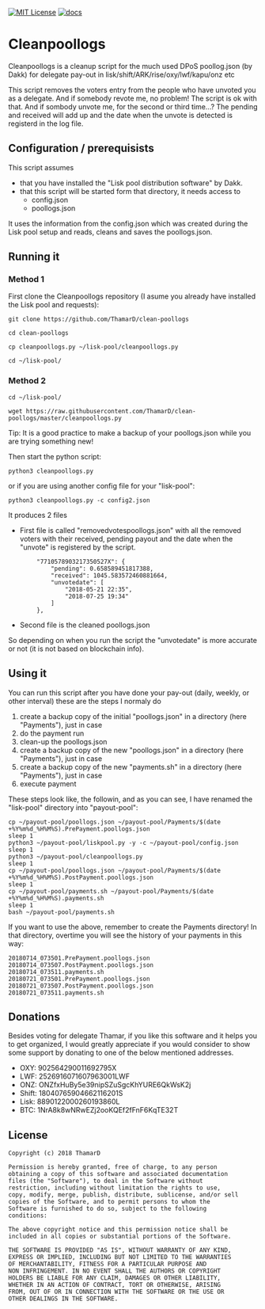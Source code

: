 [![MIT License](http://img.shields.io/badge/license-MIT-blue.svg)](https://github.com/ThamarD/clean-poollogs/blob/master/LICENSE)
[![docs](https://img.shields.io/badge/doc-online-blue.svg)](https://github.com/ThamarD/clean-poollogs/blob/master/wiki)

# Cleanpoollogs
Cleanpoollogs is a cleanup script for the much used DPoS poollog.json (by Dakk) for delegate pay-out in lisk/shift/ARK/rise/oxy/lwf/kapu/onz etc 

This script removes the voters entry from the people who have unvoted you as a delegate.
And if somebody revote me, no problem! The script is ok with that. And if sombody unvote me, for the second or third time...? The pending and received will add up and the date when the unvote is detected is registerd in the log file.  

## Configuration / prerequisists
This script assumes 
- that you have installed the "Lisk pool distribution software" by Dakk.
- that this script will be started form that directory, it needs access to
    - config.json
    - poollogs.json

It uses the information from the config.json which was created during the Lisk pool setup and reads, cleans and saves the poollogs.json.

## Running it

### Method 1
First clone the Cleanpoollogs repository (I asume you already have installed the Lisk pool and requests):

`git clone https://github.com/ThamarD/clean-poollogs`

`cd clean-poollogs`

`cp cleanpoollogs.py ~/lisk-pool/cleanpoollogs.py`

`cd ~/lisk-pool/`


### Method 2

`cd ~/lisk-pool/`

`wget https://raw.githubusercontent.com/ThamarD/clean-poollogs/master/cleanpoollogs.py`


Tip: It is a good practice to make a backup of your poollogs.json while you are trying something new!

Then start the python script:

`python3 cleanpoollogs.py`

or if you are using another config file for your "lisk-pool":

`python3 cleanpoollogs.py -c config2.json`

It produces 2 files 
- First file is called "removedvotespoollogs.json" with all the removed voters with their received, pending payout and the date when the "unvote" is registered  by the script.
```
        "7710578903217350527X": {
            "pending": 0.658589451817388,
            "received": 1045.583572460881664,
            "unvotedate": [
                "2018-05-21 22:35",
                "2018-07-25 19:34"
            ]
        },
```
- Second file is the cleaned poollogs.json

So depending on when you run the script the "unvotedate" is more accurate or not (it is not based on blockchain info). 

## Using it
You can run this script after you have done your pay-out (daily, weekly, or other interval)
these are the steps I normaly do
1. create a backup copy of the initial "poollogs.json" in a directory (here "Payments"), just in case
2. do the payment run
3. clean-up the poollogs.json
4. create a backup copy of the new "poollogs.json" in a directory (here "Payments"), just in case
5. create a backup copy of the new "payments.sh" in a directory (here "Payments"), just in case
6. execute payment

These steps look like, the followin, and as you can see, I have renamed the "lisk-pool" directory into "payout-pool":

```
cp ~/payout-pool/poollogs.json ~/payout-pool/Payments/$(date +%Y%m%d_%H%M%S).PrePayment.poollogs.json
sleep 1
python3 ~/payout-pool/liskpool.py -y -c ~/payout-pool/config.json
sleep 1
python3 ~/payout-pool/cleanpoollogs.py
sleep 1
cp ~/payout-pool/poollogs.json ~/payout-pool/Payments/$(date +%Y%m%d_%H%M%S).PostPayment.poollogs.json
sleep 1
cp ~/payout-pool/payments.sh ~/payout-pool/Payments/$(date +%Y%m%d_%H%M%S).payments.sh
sleep 1
bash ~/payout-pool/payments.sh
```

If you want to use the above, remember to create the Payments directory! In that directory, overtime you will see the history of your payments in this way:
```
20180714_073501.PrePayment.poollogs.json
20180714_073507.PostPayment.poollogs.json
20180714_073511.payments.sh
20180721_073501.PrePayment.poollogs.json
20180721_073507.PostPayment.poollogs.json
20180721_073511.payments.sh
```

## Donations
Besides voting for delegate Thamar, if you like this software and it helps you to get organized, I would greatly appreciate if you would consider to show some support by donating to one of the below mentioned addresses.

- OXY: 		902564290011692795X
- LWF: 		2526916071607963001LWF
- ONZ: 		ONZfxHuBy5e39nipSZuSgcKhYURE6QkWsK2j
- Shift: 	18040765904662116201S
- Lisk: 	8890122000260193860L
- BTC: 		1NrA8k8wNRwEZj2ooKQEf2fFnF6KqTE32T


## License

```
Copyright (c) 2018 ThamarD

Permission is hereby granted, free of charge, to any person
obtaining a copy of this software and associated documentation
files (the "Software"), to deal in the Software without
restriction, including without limitation the rights to use,
copy, modify, merge, publish, distribute, sublicense, and/or sell
copies of the Software, and to permit persons to whom the
Software is furnished to do so, subject to the following
conditions:

The above copyright notice and this permission notice shall be
included in all copies or substantial portions of the Software.

THE SOFTWARE IS PROVIDED "AS IS", WITHOUT WARRANTY OF ANY KIND,
EXPRESS OR IMPLIED, INCLUDING BUT NOT LIMITED TO THE WARRANTIES
OF MERCHANTABILITY, FITNESS FOR A PARTICULAR PURPOSE AND
NON INFRINGEMENT. IN NO EVENT SHALL THE AUTHORS OR COPYRIGHT
HOLDERS BE LIABLE FOR ANY CLAIM, DAMAGES OR OTHER LIABILITY,
WHETHER IN AN ACTION OF CONTRACT, TORT OR OTHERWISE, ARISING
FROM, OUT OF OR IN CONNECTION WITH THE SOFTWARE OR THE USE OR
OTHER DEALINGS IN THE SOFTWARE.
```

